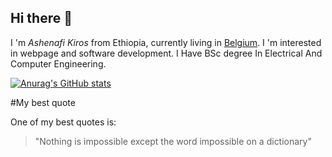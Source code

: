 ## Hi there 👋

I 'm *Ashenafi Kiros* from Ethiopia, currently living in [Belgium](www.visitbelgium.com). I 'm interested in webpage and software development. I Have BSc degree In Electrical And Computer Engineering.

[![Anurag's GitHub stats](https://github-readme-stats.vercel.app/api?username=Ashenafi21KG)](https://github.com/anuraghazra/github-readme-stats)

#My best quote

One of my best quotes is:
>"Nothing is impossible except the word impossible on a dictionary"
